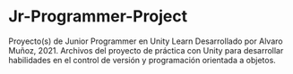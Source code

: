 # Jr-Programmer-Project
Proyecto(s) de Junior Programmer en Unity Learn
Desarrollado por Alvaro Muñoz, 2021.
Archivos del proyecto de práctica con Unity para desarrollar habilidades en el control de versión y programación orientada a objetos.
